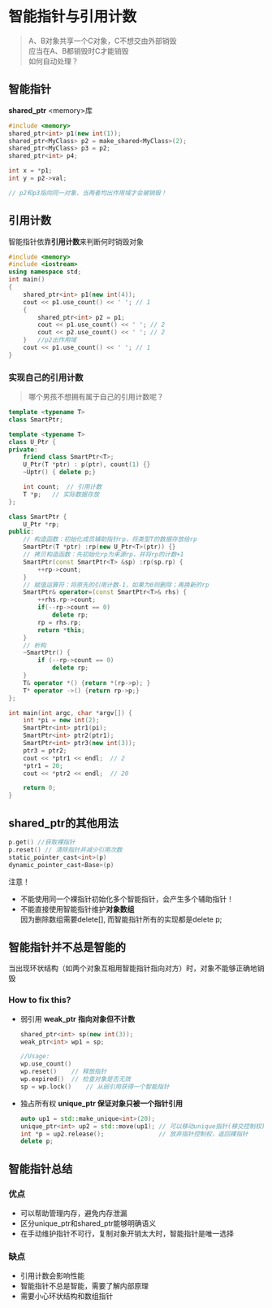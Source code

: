 # 智能指针与引用计数

> A、B对象共享一个C对象，C不想交由外部销毁  
> 应当在A、B都销毁时C才能销毁  
> 如何自动处理？

## 智能指针

**shared_ptr**  \<memory\>库
```cpp
#include <memory>
shared_ptr<int> p1(new int(1));
shared_ptr<MyClass> p2 = make_shared<MyClass>(2);
shared_ptr<MyClass> p3 = p2;
shared_ptr<int> p4;

int x = *p1;
int y = p2->val;

// p2和p3指向同一对象，当两者均出作用域才会被销毁！

```

## 引用计数

智能指针依靠**引用计数**来判断何时销毁对象

```cpp
#include <memory>
#include <iostream>
using namespace std;
int main()
{
	shared_ptr<int> p1(new int(4));
	cout << p1.use_count() << ' '; // 1
	{
		shared_ptr<int> p2 = p1;
		cout << p1.use_count() << ' '; // 2
		cout << p2.use_count() << ' '; // 2
	}	//p2出作用域
	cout << p1.use_count() << ' '; // 1
}
```

### 实现自己的引用计数
> 哪个男孩不想拥有属于自己的引用计数呢？

```cpp
template <typename T>
class SmartPtr;

template <typename T>
class U_Ptr {
private:
    friend class SmartPtr<T>;
    U_Ptr(T *ptr) : p(ptr), count(1) {}
    ~Uptr() { delete p;}

    int count;  // 引用计数
    T *p;   // 实际数据存放
};

class SmartPtr {
    U_Ptr *rp;
public:
    // 构造函数：初始化成员辅助指针rp，将类型T的数据存放给rp
    SmartPtr(T *ptr) :rp(new U_Ptr<T>(ptr)) {}
    // 拷贝构造函数：先初始化rp为来源rp，并将rp的计数+1
    SmartPtr(const SmartPtr<T> &sp) :rp(sp.rp) {
        ++rp->count;
    }
    // 赋值运算符：将原先的引用计数-1，如果为0则删除；再换新的rp
    SmartPtr& operator=(const SmartPtr<T>& rhs) {
        ++rhs.rp->count;
        if(--rp->count == 0)
            delete rp;
        rp = rhs.rp;
        return *this;
    }
    // 析构
    ~SmartPtr() {
        if (--rp->count == 0)
            delete rp;
    }
    T& operator *() {return *(rp->p); }
    T* operator ->() {return rp->p;}
};

int main(int argc, char *argv[]) {
    int *pi = new int(2);
    SmartPtr<int> ptr1(pi);
    SmartPtr<int> ptr2(ptr1);
    SmartPtr<int> ptr3(new int(3));
    ptr3 = ptr2;
    cout << *ptr1 << endl;  // 2
    *ptr1 = 20;
    cout << *ptr2 << endl;  // 20

    return 0; 
}

```

## shared_ptr的其他用法

```cpp
p.get() //获取裸指针
p.reset() // 清除指针并减少引用次数
static_pointer_cast<int>(p)
dynamic_pointer_cast<Base>(p)
```

注意！
- 不能使用同一个裸指针初始化多个智能指针，会产生多个辅助指针！
- 不能直接使用智能指针维护**对象数组**  
  因为删除数组需要delete[], 而智能指针所有的实现都是delete p;

## 智能指针并不总是智能的

当出现环状结构（如两个对象互相用智能指针指向对方）时，对象不能够正确地销毁

### How to fix this?

- 弱引用 **weak_ptr**     **指向对象但不计数**
  ```cpp
  shared_ptr<int> sp(new int(3));
  weak_ptr<int> wp1 = sp;

  //Usage:
  wp.use_count()
  wp.reset()    // 释放指针
  wp.expired()  // 检查对象是否无效
  sp = wp.lock()    // 从弱引用获得一个智能指针
  ```
- 独占所有权 **unique_ptr 保证对象只被一个指针引用**
  ```cpp
  auto up1 = std::make_unique<int>(20);
  unique_ptr<int> up2 = std::move(up1); // 可以移动unique指针(移交控制权)
  int *p = up2.release();               // 放弃指针控制权，返回裸指针
  delete p;
  ```

## 智能指针总结

### 优点
- 可以帮助管理内存，避免内存泄漏
- 区分unique_ptr和shared_ptr能够明确语义
- 在手动维护指针不可行，复制对象开销太大时，智能指针是唯一选择

### 缺点
- 引用计数会影响性能
- 智能指针不总是智能，需要了解内部原理
- 需要小心环状结构和数组指针